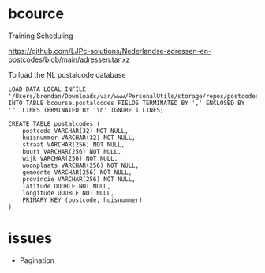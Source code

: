 # bcource
Training Scheduling


https://github.com/LJPc-solutions/Nederlandse-adressen-en-postcodes/blob/main/adressen.tar.xz

To load the NL postalcode database

	LOAD DATA LOCAL INFILE '/Users/brendan/Downloads/var/www/PersonalUtils/storage/repos/postcodes/data/a' INTO TABLE bcourse.postalcodes FIELDS TERMINATED BY ',' ENCLOSED BY '"' LINES TERMINATED BY '\n' IGNORE 1 LINES;

	CREATE TABLE postalcodes (
		postcode VARCHAR(32) NOT NULL, 
		huisnummer VARCHAR(32) NOT NULL, 
		straat VARCHAR(256) NOT NULL, 
		buurt VARCHAR(256) NOT NULL, 
		wijk VARCHAR(256) NOT NULL, 
		woonplaats VARCHAR(256) NOT NULL, 
		gemeente VARCHAR(256) NOT NULL, 
		provincie VARCHAR(256) NOT NULL, 
		latitude DOUBLE NOT NULL, 
		longitude DOUBLE NOT NULL, 
		PRIMARY KEY (postcode, huisnummer)
	)

# issues
- Pagination
